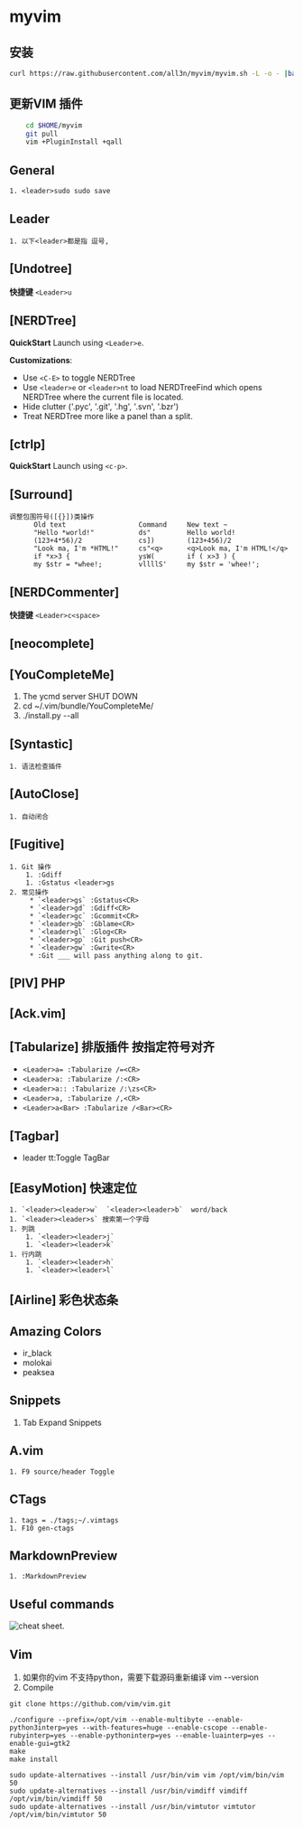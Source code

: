 # myvim 

## 安装
```bash
curl https://raw.githubusercontent.com/all3n/myvim/myvim.sh -L -o - |bash
```

## 更新VIM 插件
```bash
    cd $HOME/myvim
    git pull
    vim +PluginInstall +qall
```

## General
    1. <leader>sudo sudo save


## Leader
    1. 以下<leader>都是指 逗号,


## [Undotree]
**快捷键** `<Leader>u`

## [NERDTree]


**QuickStart** Launch using `<Leader>e`.

**Customizations**:

* Use `<C-E>` to toggle NERDTree
* Use `<leader>e` or `<leader>nt` to load NERDTreeFind which opens NERDTree where the current file is located.
* Hide clutter ('\.pyc', '\.git', '\.hg', '\.svn', '\.bzr')
* Treat NERDTree more like a panel than a split.

## [ctrlp]
**QuickStart** Launch using `<c-p>`.

## [Surround]

```
调整包围符号([{}])类操作
      Old text                  Command     New text ~
      "Hello *world!"           ds"         Hello world!
      (123+4*56)/2              cs])        (123+456)/2
      "Look ma, I'm *HTML!"     cs"<q>      <q>Look ma, I'm HTML!</q>
      if *x>3 {                 ysW(        if ( x>3 ) {
      my $str = *whee!;         vllllS'     my $str = 'whee!';
```

## [NERDCommenter]

**快捷键** `<Leader>c<space>` 

## [neocomplete]

## [YouCompleteMe]
1. The ycmd server SHUT DOWN
1. cd ~/.vim/bundle/YouCompleteMe/
1. ./install.py --all

## [Syntastic]
    1. 语法检查插件
## [AutoClose]
    1. 自动闭合
## [Fugitive]
    1. Git 操作
        1. :Gdiff
        1. :Gstatus <leader>gs
    2. 常见操作
         * `<leader>gs` :Gstatus<CR>
         * `<leader>gd` :Gdiff<CR>
         * `<leader>gc` :Gcommit<CR>
         * `<leader>gb` :Gblame<CR>
         * `<leader>gl` :Glog<CR>
         * `<leader>gp` :Git push<CR>
         * `<leader>gw` :Gwrite<CR>
         * :Git ___ will pass anything along to git.


## [PIV] PHP

## [Ack.vim]

## [Tabularize] 排版插件 按指定符号对齐

 * `<Leader>a= :Tabularize /=<CR>`
 * `<Leader>a: :Tabularize /:<CR>`
 * `<Leader>a:: :Tabularize /:\zs<CR>`
 * `<Leader>a, :Tabularize /,<CR>`
 * `<Leader>a<Bar> :Tabularize /<Bar><CR>`

## [Tagbar]
 * leader tt:Toggle TagBar

## [EasyMotion] 快速定位
    1. `<leader><leader>w`  `<leader><leader>b`  word/back
    1. `<leader><leader>s` 搜索第一个字母
    1. 列跳
        1. `<leader><leader>j`
        1. `<leader><leader>k`
    1. 行内跳
        1. `<leader><leader>h`
        1. `<leader><leader>l`
## [Airline] 彩色状态条

## Amazing Colors

* ir_black
* molokai
* peaksea

## Snippets
1. Tab Expand Snippets


## A.vim
    1. F9 source/header Toggle

## CTags
    1. tags = ./tags;~/.vimtags
    1. F10 gen-ctags

## MarkdownPreview
    1. :MarkdownPreview


## Useful commands
 ![cheat sheet](http://www.viemu.com/vi-vim-cheat-sheet.gif).


## Vim
1. 如果你的vim 不支持python，需要下载源码重新编译 vim --version
1. Compile

```
git clone https://github.com/vim/vim.git

./configure --prefix=/opt/vim --enable-multibyte --enable-python3interp=yes --with-features=huge --enable-cscope --enable-rubyinterp=yes --enable-pythoninterp=yes --enable-luainterp=yes --enable-gui=gtk2
make
make install

sudo update-alternatives --install /usr/bin/vim vim /opt/vim/bin/vim 50
sudo update-alternatives --install /usr/bin/vimdiff vimdiff /opt/vim/bin/vimdiff 50
sudo update-alternatives --install /usr/bin/vimtutor vimtutor /opt/vim/bin/vimtutor 50
```
